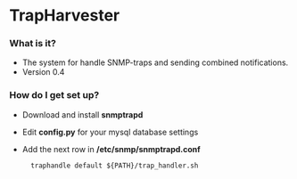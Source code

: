 # TrapHarvester #

### What is it? ###

* The system for handle SNMP-traps and sending combined notifications.
* Version 0.4

### How do I get set up? ###

* Download and install **snmptrapd**
* Edit **config.py** for your mysql database settings
* Add the next row in **/etc/snmp/snmptrapd.conf**
        
        traphandle default ${PATH}/trap_handler.sh